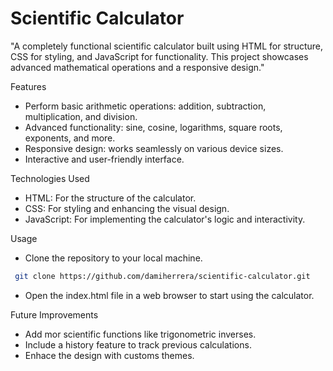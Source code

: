 # Scientific Calculator
"A completely functional scientific calculator built using HTML for structure, CSS for styling, and JavaScript for functionality. This project showcases advanced mathematical operations and a responsive design."

Features
- Perform basic arithmetic operations: addition, subtraction, multiplication, and division.
- Advanced functionality: sine, cosine, logarithms, square roots, exponents, and more.
- Responsive design: works seamlessly on various device sizes.
- Interactive and user-friendly interface.

Technologies Used
- HTML: For the structure of the calculator.
- CSS: For styling and enhancing the visual design.
- JavaScript: For implementing the calculator's logic and interactivity.

Usage
- Clone the repository to your local machine.

```bash
 git clone https://github.com/damiherrera/scientific-calculator.git
```
- Open the index.html file in a web browser to start using the calculator.

Future Improvements
- Add mor scientific functions like trigonometric inverses.
- Include a history feature to track previous calculations.
- Enhace the design with customs themes.



